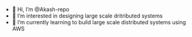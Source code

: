 - 👋 Hi, I’m @Akash-repo
- 👀 I’m interested in designing large scale dritributed systems
- 🌱 I’m currently learning to build large scale distributed systems using AWS
<!---
Akash-repo/Akash-repo is a ✨ special ✨ repository because its `README.md` (this file) appears on your GitHub profile.
You can click the Preview link to take a look at your changes.
--->
